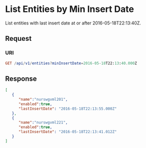 # List Entities by Min Insert Date

List entities with last insert date at or after 2016-05-18T22:13:40Z.

## Request

### URI

```elm
GET /api/v1/entities?minInsertDate=2016-05-18T22:13:40.000Z
```

## Response

```json
[
   {
      "name":"nurswgvml201",
      "enabled":true,
      "lastInsertDate": "2016-05-18T22:13:55.000Z"
   },
   {
      "name":"nurswgvml221",
      "enabled":true,
      "lastInsertDate": "2016-05-18T22:13:41.012Z"
   }
]
```
